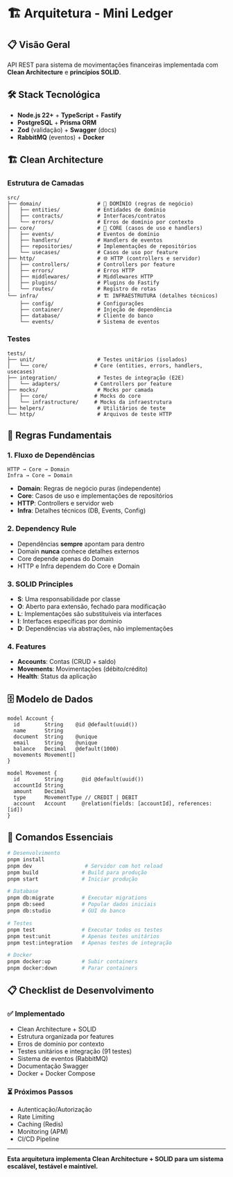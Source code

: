 # 🏗️ Arquitetura - Mini Ledger

## 📋 Visão Geral

API REST para sistema de movimentações financeiras implementada com **Clean Architecture** e **princípios SOLID**.

## 🛠️ Stack Tecnológica

- **Node.js 22+** + **TypeScript** + **Fastify**
- **PostgreSQL** + **Prisma ORM**
- **Zod** (validação) + **Swagger** (docs)
- **RabbitMQ** (eventos) + **Docker**

## 🏗️ Clean Architecture

### Estrutura de Camadas

```
src/
├── domain/                  # 🎯 DOMÍNIO (regras de negócio)
│   ├── entities/            # Entidades de domínio
│   ├── contracts/           # Interfaces/contratos
│   └── errors/              # Erros de domínio por contexto
├── core/                    # 🔧 CORE (casos de uso e handlers)
│   ├── events/              # Eventos de domínio
│   ├── handlers/            # Handlers de eventos
│   ├── repositories/        # Implementações de repositórios
│   └── usecases/            # Casos de uso por feature
├── http/                    # 🌐 HTTP (controllers e servidor)
│   ├── controllers/         # Controllers por feature
│   ├── errors/              # Erros HTTP
│   ├── middlewares/         # Middlewares HTTP
│   ├── plugins/             # Plugins do Fastify
│   └── routes/              # Registro de rotas
└── infra/                   # 🏗️ INFRAESTRUTURA (detalhes técnicos)
    ├── config/              # Configurações
    ├── container/           # Injeção de dependência
    ├── database/            # Cliente do banco
    └── events/              # Sistema de eventos
```

### Testes

```
tests/
├── unit/                    # Testes unitários (isolados)
│   └── core/               # Core (entities, errors, handlers, usecases)
├── integration/             # Testes de integração (E2E)
│   └── adapters/           # Controllers por feature
├── mocks/                   # Mocks por camada
│   ├── core/               # Mocks do core
│   └── infrastructure/     # Mocks da infraestrutura
├── helpers/                 # Utilitários de teste
└── http/                    # Arquivos de teste HTTP
```

## 🎯 Regras Fundamentais

### 1. Fluxo de Dependências

```
HTTP → Core → Domain
Infra → Core → Domain
```

- **Domain**: Regras de negócio puras (independente)
- **Core**: Casos de uso e implementações de repositórios
- **HTTP**: Controllers e servidor web
- **Infra**: Detalhes técnicos (DB, Events, Config)

### 2. Dependency Rule

- Dependências **sempre** apontam para dentro
- Domain **nunca** conhece detalhes externos
- Core depende apenas do Domain
- HTTP e Infra dependem do Core e Domain

### 3. SOLID Principles

- **S**: Uma responsabilidade por classe
- **O**: Aberto para extensão, fechado para modificação
- **L**: Implementações são substituíveis via interfaces
- **I**: Interfaces específicas por domínio
- **D**: Dependências via abstrações, não implementações

### 4. Features

- **Accounts**: Contas (CRUD + saldo)
- **Movements**: Movimentações (débito/crédito)
- **Health**: Status da aplicação

## 🗄️ Modelo de Dados

```prisma
model Account {
  id        String    @id @default(uuid())
  name      String
  document  String    @unique
  email     String    @unique
  balance   Decimal   @default(1000)
  movements Movement[]
}

model Movement {
  id        String      @id @default(uuid())
  accountId String
  amount    Decimal
  type      MovementType // CREDIT | DEBIT
  account   Account     @relation(fields: [accountId], references: [id])
}
```

## 🚀 Comandos Essenciais

```bash
# Desenvolvimento
pnpm install
pnpm dev                 # Servidor com hot reload
pnpm build              # Build para produção
pnpm start              # Iniciar produção

# Database
pnpm db:migrate         # Executar migrations
pnpm db:seed            # Popular dados iniciais
pnpm db:studio          # GUI do banco

# Testes
pnpm test               # Executar todos os testes
pnpm test:unit          # Apenas testes unitários
pnpm test:integration   # Apenas testes de integração

# Docker
pnpm docker:up          # Subir containers
pnpm docker:down        # Parar containers
```

## 📋 Checklist de Desenvolvimento

### ✅ Implementado

- Clean Architecture + SOLID
- Estrutura organizada por features
- Erros de domínio por contexto
- Testes unitários e integração (91 testes)
- Sistema de eventos (RabbitMQ)
- Documentação Swagger
- Docker + Docker Compose

### ⏳ Próximos Passos

- Autenticação/Autorização
- Rate Limiting
- Caching (Redis)
- Monitoring (APM)
- CI/CD Pipeline

---

**Esta arquitetura implementa Clean Architecture + SOLID para um sistema escalável, testável e maintível.**

